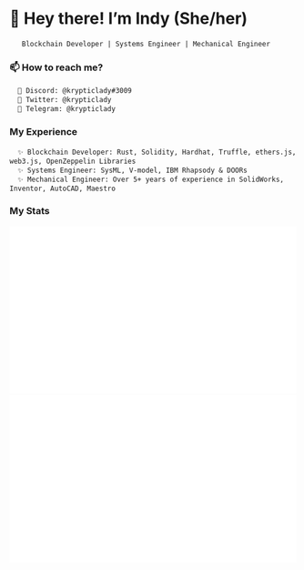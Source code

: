  # 👋 Hey there! I’m Indy (She/her)
       Blockchain Developer | Systems Engineer | Mechanical Engineer

### 📫 How to reach me?
      💞️ Discord: @krypticlady#3009
      💞️ Twitter: @krypticlady
      💞️ Telegram: @krypticlady
      
### My Experience
      ✨ Blockchain Developer: Rust, Solidity, Hardhat, Truffle, ethers.js, web3.js, OpenZeppelin Libraries
      ✨ Systems Engineer: SysML, V-model, IBM Rhapsody & DOORs
      ✨ Mechanical Engineer: Over 5+ years of experience in SolidWorks, Inventor, AutoCAD, Maestro
     
### My Stats
![](https://raw.githubusercontent.com/aidnii/github-user-stats/master/generated/overview.svg#gh-dark-mode-only) ![](https://raw.githubusercontent.com/aidnii/github-user-stats/master/generated/languages.svg#gh-dark-mode-only)


<!---
aidnii/aidnii is a ✨ special ✨ repository because its `README.md` (this file) appears on your GitHub profile.
You can click the Preview link to take a look at your changes.
--->
